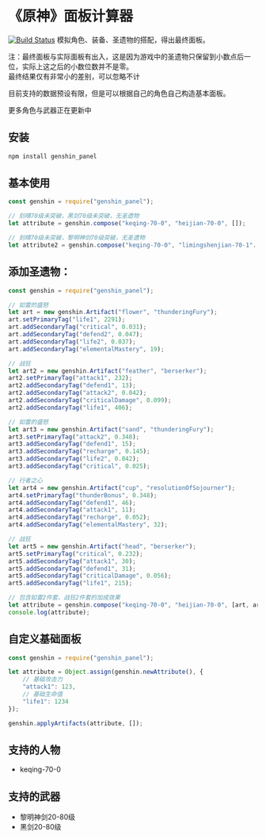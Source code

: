 # 《原神》面板计算器
[![Build Status](https://travis-ci.org/wormtql/genshin_panel.svg?branch=main)](https://travis-ci.org/wormtql/genshin_panel)
模拟角色、装备、圣遗物的搭配，得出最终面板。

注：最终面板与实际面板有出入，这是因为游戏中的圣遗物只保留到小数点后一位，实际上这之后的小数位数并不是零。  
最终结果仅有非常小的差别，可以忽略不计

目前支持的数据预设有限，但是可以根据自己的角色自己构造基本面板。

更多角色与武器正在更新中

## 安装
```bash
npm install genshin_panel
```

## 基本使用
```js
const genshin = require("genshin_panel");

// 刻晴70级未突破，黑剑70级未突破，无圣遗物
let attribute = genshin.compose("keqing-70-0", "heijian-70-0", []);

// 刻晴70级未突破，黎明神剑70级突破，无圣遗物
let attribute2 = genshin.compose("keqing-70-0", "limingshenjian-70-1". []);
```

## 添加圣遗物：
```js
const genshin = require("genshin_panel");

// 如雷的盛怒
let art = new genshin.Artifact("flower", "thunderingFury");
art.setPrimaryTag("life1", 2291);
art.addSecondaryTag("critical", 0.031);
art.addSecondaryTag("defend2", 0.047);
art.addSecondaryTag("life2", 0.037);
art.addSecondaryTag("elementalMastery", 19);

// 战狂
let art2 = new genshin.Artifact("feather", "berserker");
art2.setPrimaryTag("attack1", 232);
art2.addSecondaryTag("defend1", 13);
art2.addSecondaryTag("attack2", 0.042);
art2.addSecondaryTag("criticalDamage", 0.099);
art2.addSecondaryTag("life1", 406);

// 如雷的盛怒
let art3 = new genshin.Artifact("sand", "thunderingFury");
art3.setPrimaryTag("attack2", 0.348);
art3.addSecondaryTag("defend1", 15);
art3.addSecondaryTag("recharge", 0.145);
art3.addSecondaryTag("life2", 0.042);
art3.addSecondaryTag("critical", 0.025);

// 行者之心
let art4 = new genshin.Artifact("cup", "resolutionOfSojourner");
art4.setPrimaryTag("thunderBonus", 0.348);
art4.addSecondaryTag("defend1", 46);
art4.addSecondaryTag("attack1", 11);
art4.addSecondaryTag("recharge", 0.052);
art4.addSecondaryTag("elementalMastery", 32);

// 战狂
let art5 = new genshin.Artifact("head", "berserker");
art5.setPrimaryTag("critical", 0.232);
art5.addSecondaryTag("attack1", 30);
art5.addSecondaryTag("defend1", 31);
art5.addSecondaryTag("criticalDamage", 0.056);
art5.addSecondaryTag("life1", 215);

// 包含如雷2件套、战狂2件套的加成效果
let attribute = genshin.compose("keqing-70-0", "heijian-70-0", [art, art2, art3, art4, art5]);
console.log(attribute);
```

## 自定义基础面板
```js
const genshin = require("genshin_panel");

let attribute = Object.assign(genshin.newAttribute(), {
    // 基础攻击力
    "attack1": 123,
    // 基础生命值
    "life1": 1234
});

genshin.applyArtifacts(attribute, []);
```

## 支持的人物
- keqing-70-0

## 支持的武器
- 黎明神剑20-80级
- 黑剑20-80级

## 